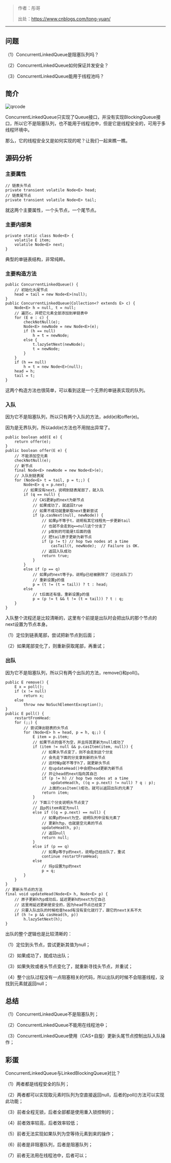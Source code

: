 <blockquote>
<p>作者：彤哥</p>
<p>出处：<a href="https://www.cnblogs.com/tong-yuan/">https://www.cnblogs.com/tong-yuan/</a></p>
</blockquote>
<hr />
<h2><span id="i">问题</span></h2>
<p>（1）ConcurrentLinkedQueue是阻塞队列吗？</p>
<p>（2）ConcurrentLinkedQueue如何保证并发安全？</p>
<p>（3）ConcurrentLinkedQueue能用于线程池吗？</p>
<h2><span id="i-2">简介</span></h2>
<p><img src="https://gitee.com/alan-tang-tt/yuan/raw/master/死磕%20java集合系列/resource/ConcurrentLinkedQueue.png" alt="qrcode" /></p>
<p>ConcurrentLinkedQueue只实现了Queue接口，并没有实现BlockingQueue接口，所以它不是阻塞队列，也不能用于线程池中，但是它是线程安全的，可用于多线程环境中。</p>
<p>那么，它的线程安全又是如何实现的呢？让我们一起来瞧一瞧。</p>
<h2><span id="i-3">源码分析</span></h2>
<h3><span id="i-4">主要属性</span></h3>
<pre><code class="java">// 链表头节点
private transient volatile Node&lt;E&gt; head;
// 链表尾节点
private transient volatile Node&lt;E&gt; tail;
</code></pre>
<p>就这两个主要属性，一个头节点，一个尾节点。</p>
<h3><span id="i-5">主要内部类</span></h3>
<pre><code class="java">private static class Node&lt;E&gt; {
    volatile E item;
    volatile Node&lt;E&gt; next;
}
</code></pre>
<p>典型的单链表结构，非常纯粹。</p>
<h3><span id="i-6">主要构造方法</span></h3>
<pre><code class="java">public ConcurrentLinkedQueue() {
    // 初始化头尾节点
    head = tail = new Node&lt;E&gt;(null);
}
public ConcurrentLinkedQueue(Collection&lt;? extends E&gt; c) {
    Node&lt;E&gt; h = null, t = null;
    // 遍历c，并把它元素全部添加到单链表中
    for (E e : c) {
        checkNotNull(e);
        Node&lt;E&gt; newNode = new Node&lt;E&gt;(e);
        if (h == null)
            h = t = newNode;
        else {
            t.lazySetNext(newNode);
            t = newNode;
        }
    }
    if (h == null)
        h = t = new Node&lt;E&gt;(null);
    head = h;
    tail = t;
}
</code></pre>
<p>这两个构造方法也很简单，可以看到这是一个无界的单链表实现的队列。</p>
<h3><span id="i-7">入队</span></h3>
<p>因为它不是阻塞队列，所以只有两个入队的方法，add(e)和offer(e)。</p>
<p>因为是无界队列，所以add(e)方法也不用抛出异常了。</p>
<pre><code class="java">public boolean add(E e) {
    return offer(e);
}
public boolean offer(E e) {
    // 不能添加空元素
    checkNotNull(e);
    // 新节点
    final Node&lt;E&gt; newNode = new Node&lt;E&gt;(e);
    // 入队到链表尾
    for (Node&lt;E&gt; t = tail, p = t;;) {
        Node&lt;E&gt; q = p.next;
        // 如果没有next，说明到链表尾部了，就入队
        if (q == null) {
            // CAS更新p的next为新节点
            // 如果成功了，就返回true
            // 如果不成功就重新取next重新尝试
            if (p.casNext(null, newNode)) {
                // 如果p不等于t，说明有其它线程先一步更新tail
                // 也就不会走到q==null这个分支了
                // p取到的可能是t后面的值
                // 把tail原子更新为新节点
                if (p != t) // hop two nodes at a time
                    casTail(t, newNode);  // Failure is OK.
                // 返回入队成功
                return true;
            }
        }
        else if (p == q)
            // 如果p的next等于p，说明p已经被删除了（已经出队了）
            // 重新设置p的值
            p = (t != (t = tail)) ? t : head;
        else
            // t后面还有值，重新设置p的值
            p = (p != t &amp;&amp; t != (t = tail)) ? t : q;
    }
}
</code></pre>
<p>入队整个流程还是比较清晰的，这里有个前提是出队时会把出队的那个节点的next设置为节点本身。</p>
<p>（1）定位到链表尾部，尝试把新节点到后面；</p>
<p>（2）如果尾部变化了，则重新获取尾部，再重试；</p>
<h3><span id="i-8">出队</span></h3>
<p>因为它不是阻塞队列，所以只有两个出队的方法，remove()和poll()。</p>
<pre><code class="java">public E remove() {
    E x = poll();
    if (x != null)
        return x;
    else
        throw new NoSuchElementException();
}
public E poll() {
    restartFromHead:
    for (;;) {
        // 尝试弹出链表的头节点
        for (Node&lt;E&gt; h = head, p = h, q;;) {
            E item = p.item;
            // 如果节点的值不为空，并且将其更新为null成功了
            if (item != null &amp;&amp; p.casItem(item, null)) {
                // 如果头节点变了，则不会走到这个分支
                // 会先走下面的分支拿到新的头节点
                // 这时候p就不等于h了，就更新头节点
                // 在updateHead()中会把head更新为新节点
                // 并让head的next指向其自己
                if (p != h) // hop two nodes at a time
                    updateHead(h, ((q = p.next) != null) ? q : p);
                // 上面的casItem()成功，就可以返回出队的元素了
                return item;
            }
            // 下面三个分支说明头节点变了
            // 且p的item肯定为null
            else if ((q = p.next) == null) {
                // 如果p的next为空，说明队列中没有元素了
                // 更新h为p，也就是空元素的节点
                updateHead(h, p);
                // 返回null
                return null;
            }
            else if (p == q)
                // 如果p等于p的next，说明p已经出队了，重试
                continue restartFromHead;
            else
                // 将p设置为p的next
                p = q;
        }
    }
}
// 更新头节点的方法
final void updateHead(Node&lt;E&gt; h, Node&lt;E&gt; p) {
    // 原子更新h为p成功后，延迟更新h的next为它自己
    // 这里用延迟更新是安全的，因为head节点已经变了
    // 只要入队出队的时候检查head有没有变化就行了，跟它的next关系不大
    if (h != p &amp;&amp; casHead(h, p))
        h.lazySetNext(h);
}
</code></pre>
<p>出队的整个逻辑也是比较清晰的：</p>
<p>（1）定位到头节点，尝试更新其值为null；</p>
<p>（2）如果成功了，就成功出队；</p>
<p>（3）如果失败或者头节点变化了，就重新寻找头节点，并重试；</p>
<p>（4）整个出队过程没有一点阻塞相关的代码，所以出队的时候不会阻塞线程，没找到元素就返回null；</p>
<h2><span id="i-9">总结</span></h2>
<p>（1）ConcurrentLinkedQueue不是阻塞队列；</p>
<p>（2）ConcurrentLinkedQueue不能用在线程池中；</p>
<p>（3）ConcurrentLinkedQueue使用（CAS+自旋）更新头尾节点控制出队入队操作；</p>
<h2><span id="i-10">彩蛋</span></h2>
<p>ConcurrentLinkedQueue与LinkedBlockingQueue对比？</p>
<p>（1）两者都是线程安全的队列；</p>
<p>（2）两者都可以实现取元素时队列为空直接返回null，后者的poll()方法可以实现此功能；</p>
<p>（3）前者全程无锁，后者全部都是使用重入锁控制的；</p>
<p>（4）前者效率较高，后者效率较低；</p>
<p>（5）前者无法实现如果队列为空等待元素到来的操作；</p>
<p>（6）前者是非阻塞队列，后者是阻塞队列；</p>
<p>（7）前者无法用在线程池中，后者可以；</p>
		</article>